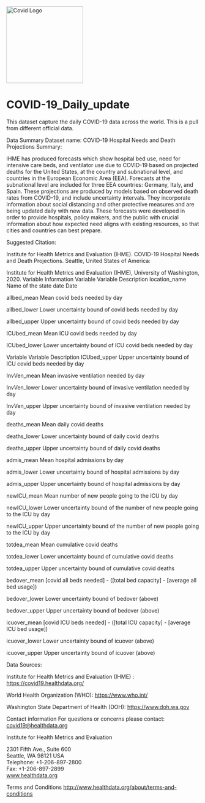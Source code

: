 <a href="https://bcomnm.org">
	<img width="200" src="https://bcomnm.org/wp-content/uploads/2020/03/covid19_v02_circle.png" alt="Covid Logo" />
</a>


# COVID-19_Daily_update
This dataset capture the daily COVID-19 data across the world. This is a pull from different official data. 

Data Summary Dataset name: COVID-19 Hospital Needs and Death Projections 
Summary: 

IHME has produced forecasts which show hospital bed use, need for intensive care beds, and ventilator use due to COVID-19 based on projected deaths for the United States, at the country and subnational level, and countries in the European Economic Area (EEA). Forecasts at the subnational level are included for three EEA countries: Germany, Italy, and Spain. These projections are produced by models based on observed death rates from COVID-19, and include uncertainty intervals. They incorporate information about social distancing and other protective measures and are being updated daily with new data. These forecasts were developed in order to provide hospitals, policy makers, and the public with crucial information about how expected need aligns with existing resources, so that cities and countries can best prepare. 

Suggested Citation: 

Institute for Health Metrics and Evaluation (IHME). COVID-19 Hospital Needs and Death Projections. Seattle, United States of America: 

Institute for Health Metrics and Evaluation (IHME), University of Washington, 2020. 
Variable Information Variable Variable Description location_name Name of the state 
date Date 

allbed_mean Mean covid beds needed by day 

allbed_lower Lower uncertainty bound of covid beds needed by day 

allbed_upper Upper uncertainty bound of covid beds needed by day 

ICUbed_mean Mean ICU covid beds needed by day 

ICUbed_lower Lower uncertainty bound of ICU covid beds needed by day 

Variable Variable Description ICUbed_upper Upper uncertainty bound of ICU covid beds needed by day 

InvVen_mean Mean invasive ventilation needed by day 

InvVen_lower Lower uncertainty bound of invasive ventilation needed by day 

InvVen_upper Upper uncertainty bound of invasive ventilation needed by day 

deaths_mean Mean daily covid deaths 

deaths_lower Lower uncertainty bound of daily covid deaths 

deaths_upper Upper uncertainty bound of daily covid deaths 

admis_mean Mean hospital admissions by day 

admis_lower Lower uncertainty bound of hospital admissions by day 

admis_upper Upper uncertainty bound of hospital admissions by day 

newICU_mean Mean number of new people going to the ICU by day 

newICU_lower Lower uncertainty bound of the number of new people going to the ICU by day 

newICU_upper Upper uncertainty bound of the number of new people going to the ICU by day 

totdea_mean Mean cumulative covid deaths 

totdea_lower Lower uncertainty bound of cumulative covid deaths 

totdea_upper Upper uncertainty bound of cumulative covid deaths 

bedover_mean [covid all beds needed] - ([total bed capacity] - [average all bed usage]) 

bedover_lower Lower uncertainty bound of bedover (above) 

bedover_upper Upper uncertainty bound of bedover (above) 

icuover_mean [covid ICU beds needed] - ([total ICU capacity] - [average ICU bed usage]) 

icuover_lower Lower uncertainty bound of icuover (above) 

icuover_upper Upper uncertainty bound of icuover (above) 


Data Sources:

Institute for Health Metrics and Evaluation (IHME) : https://covid19.healthdata.org/


World Health Organization (WHO): https://www.who.int/


Washington State Department of Health (DOH): https://www.doh.wa.gov

Contact information  For questions or concerns please contact: covid19@healthdata.org  

Institute for Health Metrics and Evaluation 

2301 Fifth Ave., Suite 600  
Seattle, WA 98121  USA  
Telephone: +1-206-897-2800  
Fax: +1-206-897-2899  
www.healthdata.org 

Terms and Conditions http://www.healthdata.org/about/terms-and-conditions 
